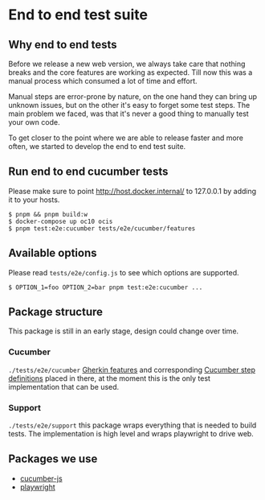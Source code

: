 # End to end test suite

## Why end to end tests

Before we release a new web version, we always take care that nothing breaks and the core features are working as
expected. Till now this was a manual process which consumed a lot of time and effort.

Manual steps are error-prone by nature, on the one hand they can bring up unknown issues, but on the other it's easy to
forget some test steps. The main problem we faced, was that it's never a good thing to manually test your own code.

To get closer to the point where we are able to release faster and more often, we started to develop the end to end test suite.

## Run end to end cucumber tests
Please make sure to point http://host.docker.internal/ to 127.0.0.1 by adding it to your hosts.

```shell
$ pnpm && pnpm build:w
$ docker-compose up oc10 ocis
$ pnpm test:e2e:cucumber tests/e2e/cucumber/features
```

## Available options

Please read `tests/e2e/config.js` to see which options are supported.

```shell
$ OPTION_1=foo OPTION_2=bar pnpm test:e2e:cucumber ...
```

## Package structure

This package is still in an early stage, design could change over time.

### Cucumber
`./tests/e2e/cucumber`
[Gherkin features](https://cucumber.io/docs/gherkin/reference/) and corresponding [Cucumber step definitions](https://cucumber.io/docs/cucumber/step-definitions/) placed in there, at the moment this is the only test implementation that can be used.

### Support
`./tests/e2e/support`
this package wraps everything that is needed to build tests. The implementation is high level and wraps playwright to drive web.

## Packages we use

* [cucumber-js](https://github.com/cucumber/cucumber-js)
* [playwright](https://github.com/microsoft/playwright)

